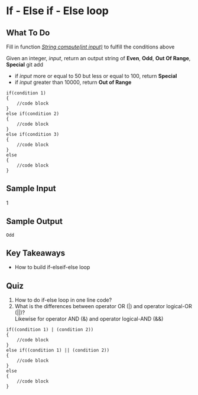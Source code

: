 # If - Else if - Else loop

## **What To Do**  
Fill in function [_String compute(int input)_](https://github.com/CertifaiAI/learn-java-the-certifai-way/blob/master/java-core/src/main/java/ai/certifai/basic/ex5/If_ElseIf_Else.java#L50-L57) to fulfill the conditions above

Given an integer, _input_, return an output string of **Even**, **Odd**, **Out Of Range**, **Special**
git add 
- if _input_ more or equal to 50 but less or equal to 100, return **Special**  
- if _input_ greater than 10000, return **Out of Range**  

```
if(condition 1)
{
    //code block      
}     
else if(condition 2)      
{
    //code block      
}
else if(condition 3)      
{
    //code block      
}
else
{
    //code block      
}
```

## **Sample Input**  
1

## **Sample Output**  
`
Odd
`

## **Key Takeaways**

- How to build if-elseif-else loop 

## **Quiz**  

1. How to do if-else loop in one line code?  
2. What is the differences between operator OR (|) and operator logical-OR (||)?\
Likewise for operator AND (&) and operator logical-AND (&&)
```
if((condition 1) | (condition 2))
{
    //code block      
}     
else if((condition 1) || (condition 2))    
{
    //code block      
}
else
{
    //code block      
}
```

